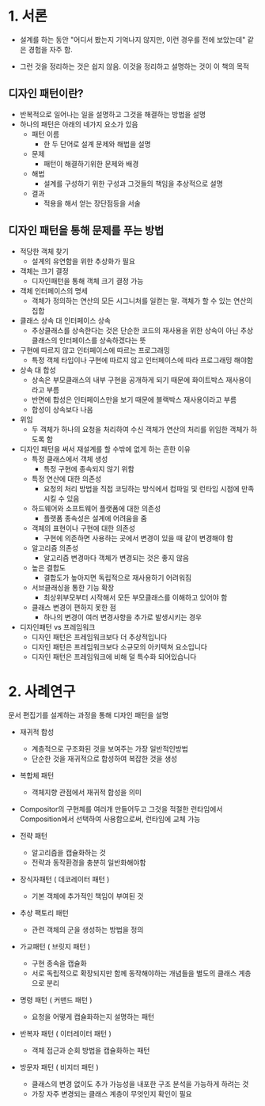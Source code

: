 # 1. 서론

-   설계를 하는 동안 "어디서 봤는지 기억나지 않지만, 이런 경우를 전에 보았는데" 같은 경험을 자주 함.

-   그런 것을 정리하는 것은 쉽지 않음. 이것을 정리하고 설명하는 것이 이 책의 목적



## 디자인 패턴이란?

-   반복적으로 일어나는 일을 설명하고 그것을 해결하는 방법을 설명
-   하나의 패턴은 아래의 네가지 요소가 있음
    -   패턴 이름
        -   한 두 단어로 설계 문제와 해법을 설명
    -   문제
        -   패턴이 해결하기위한 문제와 배경
    -   해법
        -   설계를 구성하기 위한 구성과 그것들의 책임을 추상적으로 설명
    -   결과
        -   적용을 해서 얻는 장단점등을 서술



## 디자인 패턴을 통해 문제를 푸는 방법

-   적당한 객체 찾기
    -   설계의 유연함을 위한 추상화가 필요
-   객체는 크기 결정
    -   디자인패턴을 통해 객체 크기 결정 가능
-   객체 인터페이스의 명세
    -   객체가 정의하는 연산의 모든 시그니처를 일컫는 말. 객체가 할 수 있는 연산의 집합
-   클래스 상속 대 인터페이스 상속
    -   추상클래스를 상속한다는 것은 단순한 코드의 재사용을 위한 상속이 아닌 추상클래스의 인터페이스를 상속하겠다는 뜻
-   구현에 따르지 않고 인터페이스에 따르는 프로그래밍
    -   특정 객체 타입이나 구현에 따르지 않고 인터페이스에 따라 프로그래밍 해야함
-   상속 대 합성
    -   상속은 부모클래스의 내부 구현을 공개하게 되기 때문에 화이트박스 재사용이라고 부름
    -   반면에 합성은 인터페이스만을 보기 때문에 블랙박스 재사용이라고 부름
    -   합성이 상속보다 나음
-   위임
    -   두 객체가 하나의 요청을 처리하여 수신 객체가 연산의 처리를 위임한 객체가 하도록 함
-   디자인 패턴을 써서 재설계를 할 수밖에 없게 하는 흔한 이유
    -   특정 클래스에서 객체 생성
        -   특정 구현에 종속되지 않기 위함
    -   특정 연산에 대한 의존성
        -   요청의 처리 방법을 직접 코딩하는 방식에서 컴파일 및 런타임 시점에 만족 시킬 수 있음
    -   하드웨어와 소프트웨어 플랫폼에 대한 의존성
        -   플랫폼 종속성은 설계에 어려움을 줌
    -   객체의 표현이나 구현에 대한 의존성
        -   구현에 의존하면 사용하는 곳에서 변경이 있을 때 같이 변경해야 함
    -   알고리즘 의존성
        -   알고리즘 변경마다 객체가 변경되는 것은 좋지 않음
    -   높은 결합도
        -   결합도가 높아지면 독립적으로 재사용하기 어려워짐
    -   서브클래싱을 통한 기능 확장
        -   최상위부모부터 시작해서 모든 부모클래스를 이해하고 있어야 함
    -   클래스 변경이 편하지 못한 점
        -   하나의 변경이 여러 변경사항을 추가로 발생시키는 경우
-   디자인패턴 vs 프레임워크
    -   디자인 패턴은 프레임워크보다 더 추상적입니다
    -   디자인 패턴은 프레임워크보다 소규모의 아키텍쳐 요소입니다
    -   디자인 패턴은 프레임워크에 비해 덜 특수화 되어있습니다



# 2. 사례연구

문서 편집기를 설계하는 과정을 통해 디자인 패턴을 설명

-   재귀적 합성
    -   계층적으로 구조화된 것을 보여주는 가장 일반적인방법
    -   단순한 것을 재귀적으로 합성하여 복잡한 것을 생성
-   복합체 패턴
    -   객체지향 관점에서 재귀적 합성을 의미
-   Compositor의 구현체를 여러개 만들어두고 그것을 적절한 런타임에서 Composition에서 선택하여 사용함으로써, 런타임에 교체 가능
-   전략 패턴
    -   알고리즘을 캡슐화하는 것
    -   전략과 동작환경을 충분히 일반화해야함
-   장식자패턴 ( 데코레이터 패턴 )
    -   기본 객체에 추가적인 책임이 부여된 것
-   추상 팩토리 패턴
    -   관련 객체의 군을 생성하는 방법을 정의
-   가교패턴 ( 브릿지 패턴 )
    -   구현 종속을 캡슐화
    -   서로 독립적으로 확장되지만 함께 동작해야하는 개념들을 별도의 클래스 계층으로 분리

-   명령 패턴 ( 커맨드 패턴 )
    -   요청을 어떻게 캡슐화하는지 설명하는 패턴
-   반복자 패턴 ( 이터레이터 패턴 )
    -   객체 접근과 순회 방법을 캡슐화하는 패턴

-   방문자 패턴 ( 비지터 패턴 )
    -   클래스의 변경 없이도 추가 가능성을 내포한 구조 분석을 가능하게 하려는 것
    -   가장 자주 변경되는 클래스 계층이 무엇인지 확인이 필요

